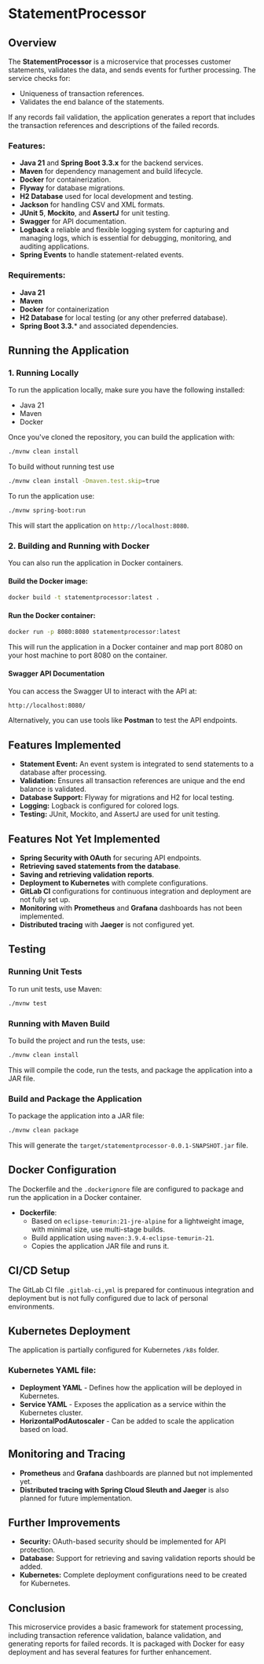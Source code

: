 # StatementProcessor

## Overview

The **StatementProcessor** is a microservice that processes customer statements, validates the data, and sends events for further processing. The service checks for:
- Uniqueness of transaction references.
- Validates the end balance of the statements.

If any records fail validation, the application generates a report that includes the transaction references and descriptions of the failed records.

### Features:
- **Java 21** and **Spring Boot 3.3.x** for the backend services.
- **Maven** for dependency management and build lifecycle.
- **Docker** for containerization.
- **Flyway** for database migrations.
- **H2 Database** used for local development and testing.
- **Jackson** for handling CSV and XML formats.
- **JUnit 5**, **Mockito**, and **AssertJ** for unit testing.
- **Swagger** for API documentation.
- **Logback** a reliable and flexible logging system for capturing and managing logs, which is essential for debugging, monitoring, and auditing applications.
- **Spring Events** to handle statement-related events.

### Requirements:
- **Java 21**
- **Maven**
- **Docker** for containerization
- **H2 Database** for local testing (or any other preferred database).
- **Spring Boot 3.3.*** and associated dependencies.

## Running the Application

### 1. Running Locally

To run the application locally, make sure you have the following installed:
- Java 21
- Maven
- Docker

Once you've cloned the repository, you can build the application with:

```bash
./mvnw clean install
```
To build without running test use
```bash
./mvnw clean install -Dmaven.test.skip=true
```

To run the application use:
```bash
./mvnw spring-boot:run
```

This will start the application on `http://localhost:8080`.

### 2. Building and Running with Docker

You can also run the application in Docker containers.

#### Build the Docker image:
```bash
docker build -t statementprocessor:latest .
```

#### Run the Docker container:
```bash
docker run -p 8080:8080 statementprocessor:latest
```

This will run the application in a Docker container and map port 8080 on your host machine to port 8080 on the container.

#### Swagger API Documentation

You can access the Swagger UI to interact with the API at:

```bash
http://localhost:8080/
```

Alternatively, you can use tools like **Postman** to test the API endpoints.

## Features Implemented

- **Statement Event:** An event system is integrated to send statements to a database after processing.
- **Validation:** Ensures all transaction references are unique and the end balance is validated.
- **Database Support:** Flyway for migrations and H2 for local testing.
- **Logging:** Logback is configured for colored logs.
- **Testing:** JUnit, Mockito, and AssertJ are used for unit testing.

## Features Not Yet Implemented

- **Spring Security with OAuth** for securing API endpoints.
- **Retrieving saved statements from the database**.
- **Saving and retrieving validation reports**.
- **Deployment to Kubernetes** with complete configurations.
- **GitLab CI** configurations for continuous integration and deployment are not fully set up.
- **Monitoring** with **Prometheus** and **Grafana** dashboards has not been implemented.
- **Distributed tracing** with **Jaeger** is not configured yet.

## Testing

### Running Unit Tests

To run unit tests, use Maven:

```bash
./mvnw test
```

### Running with Maven Build

To build the project and run the tests, use:

```bash
./mvnw clean install
```

This will compile the code, run the tests, and package the application into a JAR file.

### Build and Package the Application

To package the application into a JAR file:

```bash
./mvnw clean package
```

This will generate the `target/statementprocessor-0.0.1-SNAPSHOT.jar` file.


## Docker Configuration

The Dockerfile and the `.dockerignore` file are configured to package and run the application in a Docker container.

- **Dockerfile**:
    - Based on `eclipse-temurin:21-jre-alpine` for a lightweight image, with minimal size, use multi-stage builds.
    - Build application using `maven:3.9.4-eclipse-temurin-21`.
    - Copies the application JAR file and runs it.

## CI/CD Setup

The GitLab CI file `.gitlab-ci,yml` is prepared for continuous integration and deployment but is not fully 
configured due to lack of personal environments.

## Kubernetes Deployment
The application is partially configured for Kubernetes `/k8s` folder.

### Kubernetes YAML file:
- **Deployment YAML** - Defines how the application will be deployed in Kubernetes.
- **Service YAML** - Exposes the application as a service within the Kubernetes cluster.
- **HorizontalPodAutoscaler** - Can be added to scale the application based on load.

## Monitoring and Tracing

- **Prometheus** and **Grafana** dashboards are planned but not implemented yet.
- **Distributed tracing with Spring Cloud Sleuth and Jaeger** is also planned for future implementation.

## Further Improvements

- **Security:** OAuth-based security should be implemented for API protection.
- **Database:** Support for retrieving and saving validation reports should be added.
- **Kubernetes:** Complete deployment configurations need to be created for Kubernetes.

## Conclusion

This microservice provides a basic framework for statement processing, including transaction reference validation, balance validation, and generating reports for failed records. It is packaged with Docker for easy deployment and has several features for further enhancement.
